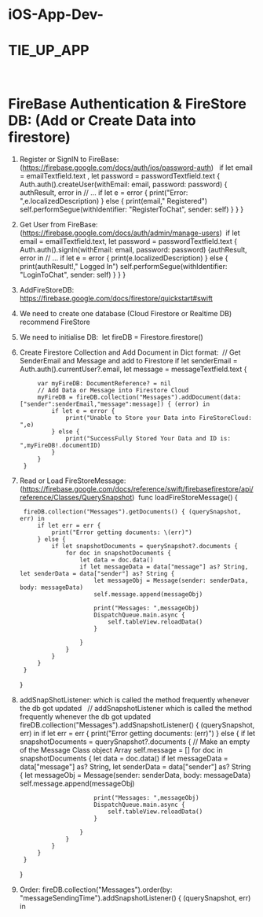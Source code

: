 # iOS-App-Dev-

# TIE_UP_APP


 
# FireBase Authentication & FireStore DB: (Add or Create Data into firestore)    
1.  Register or SignIN to FireBase: (https://firebase.google.com/docs/auth/ios/password-auth)              if let email = emailTextfield.text , let password = passwordTextfield.text {
            Auth.auth().createUser(withEmail: email, password: password) { authResult, error in
              // ...
                if let e = error {
                    print("Error: ",e.localizedDescription)
                } else {
                    print(email," Registered")
                    self.performSegue(withIdentifier: "RegisterToChat", sender: self)
                }
            }
         }  
2. Get User from FireBase: (https://firebase.google.com/docs/auth/admin/manage-users)         if let email = emailTextfield.text, let password = passwordTextfield.text {
            Auth.auth().signIn(withEmail: email, password: password) {authResult, error in
              // ...
                if let e = error {
                    print(e.localizedDescription)
                } else {
                    print(authResult!," Logged In")
                    self.performSegue(withIdentifier: "LoginToChat", sender: self)
                }
            }
        }

3. AddFireStoreDB: https://firebase.google.com/docs/firestore/quickstart#swift
4. We need to create one database (Cloud Firestore or Realtime DB) recommend FireStore
5.  We need to initialise DB:       let fireDB = Firestore.firestore()
6. Create Firestore Collection and Add Document in Dict format:           // Get SenderEmail and Message and add to Firestore
        if let senderEmail = Auth.auth().currentUser?.email, let message = messageTextfield.text {
            
            var myFireDB: DocumentReference? = nil
            // Add Data or Message into Firestore Cloud
            myFireDB = fireDB.collection("Messages").addDocument(data: ["sender":senderEmail,"message":message]) { (error) in
                if let e = error {
                    print("Unable to Store your Data into FireStoreCloud: ",e)
                } else {
                    print("SuccessFully Stored Your Data and ID is: ",myFireDB!.documentID)
                }
            }
        }

5. Read or Load FireStoreMessage: (https://firebase.google.com/docs/reference/swift/firebasefirestore/api/reference/Classes/QuerySnapshot)     func loadFireStoreMessage()  {
        
        fireDB.collection("Messages").getDocuments() { (querySnapshot, err) in
            if let err = err {
                print("Error getting documents: \(err)")
            } else {
                if let snapshotDocuments = querySnapshot?.documents {
                    for doc in snapshotDocuments {
                        let data = doc.data()
                        if let messageData = data["message"] as? String, let senderData = data["sender"] as? String {
                            let messageObj = Message(sender: senderData, body: messageData)
                            self.message.append(messageObj)
                            
                            print("Messages: ",messageObj)
                            DispatchQueue.main.async {
                                self.tableView.reloadData()
                            }
                            
                        }
                    }
                }
            }
        }
    }

6. addSnapShotListener: which is called the method frequently whenever the db got updated    // addSnapshotListener which is called the method frequently whenever the db got updated
        fireDB.collection("Messages").addSnapshotListener() { (querySnapshot, err) in
            if let err = err {
                print("Error getting documents: \(err)")
            } else {
                if let snapshotDocuments = querySnapshot?.documents {
                    // Make an empty of the Message Class object Array
                    self.message = []
                    for doc in snapshotDocuments {
                        let data = doc.data()
                        if let messageData = data["message"] as? String, let senderData = data["sender"] as? String {
                            let messageObj = Message(sender: senderData, body: messageData)
                            self.message.append(messageObj)
                            
                            print("Messages: ",messageObj)
                            DispatchQueue.main.async {
                                self.tableView.reloadData()
                            }
                            
                        }
                    }
                }
            }
        }
    }

7. Order:         fireDB.collection("Messages").order(by: "messageSendingTime").addSnapshotListener() { (querySnapshot, err) in  
